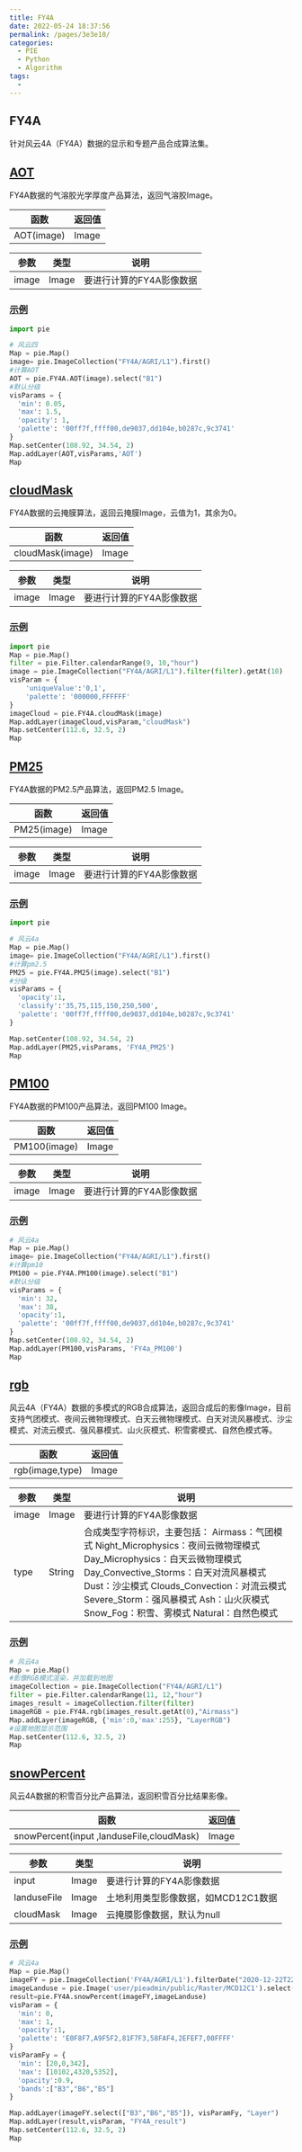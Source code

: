```yaml
---
title: FY4A
date: 2022-05-24 18:37:56
permalink: /pages/3e3e10/
categories:
  - PIE
  - Python
  - Algorithm
tags:
  - 
---
```

## FY4A

针对风云4A（FY4A）数据的显示和专题产品合成算法集。

## [AOT](https://engine.piesat.cn/engine-studio/docs/#/API/python_API/Algorithm/FY4A/AOT?id=aot)

FY4A数据的气溶胶光学厚度产品算法，返回气溶胶Image。

| 函数       | 返回值 |
| ---------- | ------ |
| AOT(image) | Image  |

| 参数  | 类型  | 说明                     |
| ----- | ----- | ------------------------ |
| image | Image | 要进行计算的FY4A影像数据 |

### [示例](https://engine.piesat.cn/engine-studio/docs/#/API/python_API/Algorithm/FY4A/AOT?id=示例)

```python
import pie

# 风云四
Map = pie.Map()
image= pie.ImageCollection("FY4A/AGRI/L1").first()
#计算AOT
AOT = pie.FY4A.AOT(image).select("B1")
#默认分级
visParams = {
  'min': 0.05,
  'max': 1.5,
  'opacity': 1,
  'palette': '00ff7f,ffff00,de9037,dd104e,b0287c,9c3741'
}
Map.setCenter(108.92, 34.54, 2)
Map.addLayer(AOT,visParams,'AOT')
Map
```

## [cloudMask](https://engine.piesat.cn/engine-studio/docs/#/API/python_API/Algorithm/FY4A/cloudMask?id=cloudmask)

FY4A数据的云掩膜算法，返回云掩膜Image，云值为1，其余为0。

| 函数             | 返回值 |
| ---------------- | ------ |
| cloudMask(image) | Image  |

| 参数  | 类型  | 说明                     |
| ----- | ----- | ------------------------ |
| image | Image | 要进行计算的FY4A影像数据 |

### [示例](https://engine.piesat.cn/engine-studio/docs/#/API/python_API/Algorithm/FY4A/cloudMask?id=示例)

```python
import pie
Map = pie.Map()
filter = pie.Filter.calendarRange(9, 10,"hour")
image = pie.ImageCollection("FY4A/AGRI/L1").filter(filter).getAt(10)
visParam = {
    'uniqueValue':'0,1',
    'palette': '000000,FFFFFF'
}
imageCloud = pie.FY4A.cloudMask(image)
Map.addLayer(imageCloud,visParam,"cloudMask")
Map.setCenter(112.6, 32.5, 2)
Map
```

## [PM25](https://engine.piesat.cn/engine-studio/docs/#/API/python_API/Algorithm/FY4A/PM25?id=pm25)

FY4A数据的PM2.5产品算法，返回PM2.5 Image。

| 函数        | 返回值 |
| ----------- | ------ |
| PM25(image) | Image  |

| 参数  | 类型  | 说明                     |
| ----- | ----- | ------------------------ |
| image | Image | 要进行计算的FY4A影像数据 |

### [示例](https://engine.piesat.cn/engine-studio/docs/#/API/python_API/Algorithm/FY4A/PM25?id=示例)

```python
import pie

# 风云4a
Map = pie.Map()
image= pie.ImageCollection("FY4A/AGRI/L1").first()
#计算pm2.5
PM25 = pie.FY4A.PM25(image).select("B1")
#分级
visParams = {
  'opacity':1,
  'classify':'35,75,115,150,250,500',
  'palette': '00ff7f,ffff00,de9037,dd104e,b0287c,9c3741'
}

Map.setCenter(108.92, 34.54, 2)
Map.addLayer(PM25,visParams, 'FY4A_PM25')
Map
```

## [PM100](https://engine.piesat.cn/engine-studio/docs/#/API/python_API/Algorithm/FY4A/PM100?id=pm100)

FY4A数据的PM100产品算法，返回PM100 Image。

| 函数         | 返回值 |
| ------------ | ------ |
| PM100(image) | Image  |

| 参数  | 类型  | 说明                     |
| ----- | ----- | ------------------------ |
| image | Image | 要进行计算的FY4A影像数据 |

### [示例](https://engine.piesat.cn/engine-studio/docs/#/API/python_API/Algorithm/FY4A/PM100?id=示例)

```python
# 风云4a
Map = pie.Map()
image= pie.ImageCollection("FY4A/AGRI/L1").first()
#计算pm10
PM100 = pie.FY4A.PM100(image).select("B1")
#默认分级
visParams = {
  'min': 32,
  'max': 38,
  'opacity':1,
  'palette': '00ff7f,ffff00,de9037,dd104e,b0287c,9c3741'
}
Map.setCenter(108.92, 34.54, 2)
Map.addLayer(PM100,visParams, 'FY4a_PM100')
Map
```

## [rgb](https://engine.piesat.cn/engine-studio/docs/#/API/python_API/Algorithm/FY4A/rgb?id=rgb)

风云4A（FY4A）数据的多模式的RGB合成算法，返回合成后的影像Image，目前支持气团模式、夜间云微物理模式、白天云微物理模式、白天对流风暴模式、沙尘模式、对流云模式、强风暴模式、山火灰模式、积雪雾模式、自然色模式等。

| 函数            | 返回值 |
| --------------- | ------ |
| rgb(image,type) | Image  |

| 参数  | 类型   | 说明                                                         |
| ----- | ------ | ------------------------------------------------------------ |
| image | Image  | 要进行计算的FY4A影像数据                                     |
| type  | String | 合成类型字符标识，主要包括： Airmass：气团模式 Night_Microphysics：夜间云微物理模式 Day_Microphysics：白天云微物理模式 Day_Convective_Storms：白天对流风暴模式 Dust：沙尘模式 Clouds_Convection：对流云模式 Severe_Storm：强风暴模式 Ash：山火灰模式 Snow_Fog：积雪、雾模式 Natural：自然色模式 |

### [示例](https://engine.piesat.cn/engine-studio/docs/#/API/python_API/Algorithm/FY4A/rgb?id=示例)

```python
# 风云4a
Map = pie.Map()
#影像RGB模式渲染，并加载到地图
imageCollection = pie.ImageCollection("FY4A/AGRI/L1")
filter = pie.Filter.calendarRange(11, 12,"hour")
images_result = imageCollection.filter(filter)
imageRGB = pie.FY4A.rgb(images_result.getAt(0),"Airmass")
Map.addLayer(imageRGB, {'min':0,'max':255}, "LayerRGB")
#设置地图显示范围
Map.setCenter(112.6, 32.5, 2)
Map
```

## [snowPercent](https://engine.piesat.cn/engine-studio/docs/#/API/python_API/Algorithm/FY4A/snowPercent?id=snowpercent)

风云4A数据的积雪百分比产品算法，返回积雪百分比结果影像。

| 函数                                      | 返回值 |
| ----------------------------------------- | ------ |
| snowPercent(input ,landuseFile,cloudMask) | Image  |

| 参数        | 类型  | 说明                                |
| ----------- | ----- | ----------------------------------- |
| input       | Image | 要进行计算的FY4A影像数据            |
| landuseFile | Image | 土地利用类型影像数据，如MCD12C1数据 |
| cloudMask   | Image | 云掩膜影像数据，默认为null          |

### [示例](https://engine.piesat.cn/engine-studio/docs/#/API/python_API/Algorithm/FY4A/snowPercent?id=示例)

```python
# 风云4a
Map = pie.Map()
imageFY = pie.ImageCollection('FY4A/AGRI/L1').filterDate("2020-12-22T22:00:00Z", "2020-12-23T07:00:00Z").first()
imageLanduse = pie.Image('user/pieadmin/public/Raster/MCD12C1').select("B1")
result=pie.FY4A.snowPercent(imageFY,imageLanduse)
visParam = {
  'min': 0,
  'max': 1,
  'opacity':1,
  'palette': 'E0F8F7,A9F5F2,81F7F3,58FAF4,2EFEF7,00FFFF'
}
visParamFy = {
  'min': [20,0,342],
  'max': [10102,4320,5352],
  'opacity':0.9,
  'bands':["B3","B6","B5"]
}

Map.addLayer(imageFY.select(["B3","B6","B5"]), visParamFy, "Layer")
Map.addLayer(result,visParam, "FY4A_result")
Map.setCenter(112.6, 32.5, 2)
Map
```

